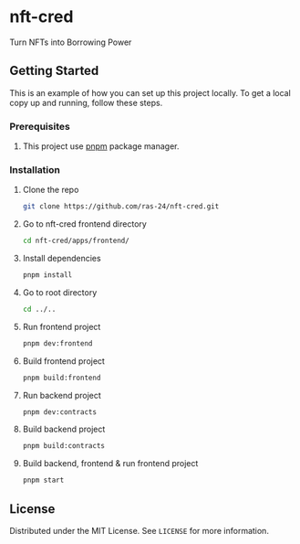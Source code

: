 # nft-cred
Turn NFTs into Borrowing Power

## Getting Started
This is an example of how you can set up this project locally. To get a local copy up and running, follow these steps.

### Prerequisites
1. This project use [pnpm](https://pnpm.io/installation) package manager.

### Installation
1. Clone the repo
   ```sh
   git clone https://github.com/ras-24/nft-cred.git
   ```
2. Go to nft-cred frontend directory
   ```sh
   cd nft-cred/apps/frontend/
   ```
3. Install dependencies
   ```sh
   pnpm install
   ```
4. Go to root directory
   ```sh
   cd ../..
   ```
5. Run frontend project
   ```sh
   pnpm dev:frontend
   ```
6. Build frontend project
   ```sh
   pnpm build:frontend
   ```
7. Run backend project
   ```sh
   pnpm dev:contracts
   ```
8. Build backend project
   ```sh
   pnpm build:contracts
   ```
9. Build backend, frontend & run frontend project
   ```sh
   pnpm start
   ```

## License

Distributed under the MIT License. See `LICENSE` for more information.
